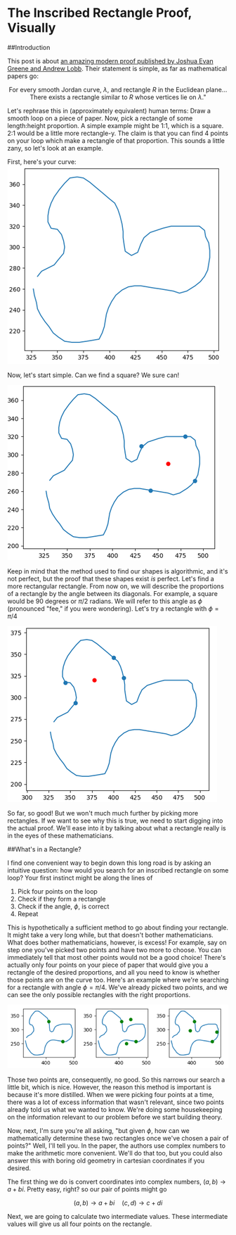 # The Inscribed Rectangle Proof, Visually

##Introduction

This post is about [an amazing modern proof published by Joshua Evan Greene and Andrew Lobb][1]. Their statement is simple, as far as mathematical papers go:

$$\text{For every smooth Jordan curve, }\lambda\text{, and rectangle }R\text{ in the Euclidean plane... There exists a rectangle similar to }R\text{ whose vertices lie on }\lambda\text{."}$$

Let's rephrase this in (approximately equivalent) human terms: Draw a smooth loop on a piece of paper. Now, pick a rectangle of some length:height proportion. A simple example might be 1:1, which is a square. 2:1 would be a little more rectangle-y. The claim is that you can find 4 points on your loop which make a rectangle of that proportion. This sounds a little zany, so let's look at an example.

First, here's your curve:
![Raw curve](images/rawcurve.png)

Now, let's start simple. Can we find a square? We sure can!

![Curve with square](images/curvewithsquare.png)

Keep in mind that the method used to find our shapes is algorithmic, and it's not perfect, but the proof that these shapes exist *is* perfect. Let's find a more rectangular rectangle. From now on, we will describe the proportions of a rectangle by the angle between its diagonals. For example, a square would be 90 degrees or $\pi /2$ radians. We will refer to this angle as $\phi$ (pronounced "fee," if you were wondering). Let's try a rectangle with $\phi = \pi /4$

![Curve with rectangle](images/curvewithrectangle.png)

So far, so good! But we won't much much further by picking more rectangles. If we want to see why this is true, we need to start digging into the actual proof. We'll ease into it by talking about what a rectangle really is in the eyes of these mathematicians.

##What's in a Rectangle?

I find one convenient way to begin down this long road is by asking an intuitive question: how would you search for an inscribed rectangle on some loop? Your first instinct might be along the lines of

1. Pick four points on the loop
2. Check if they form a rectangle
3. Check if the angle, $\phi$, is correct
4. Repeat

This is hypothetically a sufficient method to go about finding your rectangle. It might take a very long while, but that doesn't bother mathematicians. What does bother mathematicians, however, is excess! For example, say on step one you've picked two points and have two more to choose. You can immediately tell that most other points would not be a good choice! There's actually only four points on your piece of paper that would give you a rectangle of the desired proportions, and all you need to know is whether those points are on the curve too. Here's an example where we're searching for a rectangle with angle $\phi=\pi /4$. We've already picked two points, and we can see the only possible rectangles with the right proportions.

![Two points with all completed rectangles](images/completedrectangles.png)

Those two points are, consequently, no good. So this narrows our search a little bit, which is nice. However, the reason this method is important is because it's more distilled. When we were picking four points at a time, there was a lot of excess information that wasn't relevant, since two points already told us what we wanted to know. We're doing some housekeeping on the information relevant to our problem before we start building theory.

Now, next, I'm sure you're all asking, "but given $\phi$, how can we mathematically determine these two rectangles once we've chosen a pair of points?" Well, I'll tell you. In the paper, the authors use complex numbers to make the arithmetic more convenient. We'll do that too, but you could also answer this with boring old geometry in cartesian coordinates if you desired.

The first thing we do is convert coordinates into complex numbers, $(a,b)\rightarrow a+bi$. Pretty easy, right? so our pair of points might go

$$(a,b)\rightarrow a+bi \quad (c,d)\rightarrow c+di$$

Next, we are going to calculate two intermediate values. These intermediate values will give us all four points on the rectangle.


[1]:https://arxiv.org/pdf/2005.09193.pdf "Original Preprint"